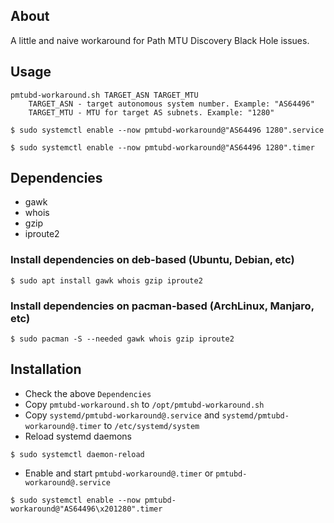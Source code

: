 ## About
A little and naive workaround for Path MTU Discovery Black Hole issues.

## Usage
```
pmtubd-workaround.sh TARGET_ASN TARGET_MTU
    TARGET_ASN - target autonomous system number. Example: "AS64496"
    TARGET_MTU - MTU for target AS subnets. Example: "1280"
```

`$ sudo systemctl enable --now pmtubd-workaround@"AS64496 1280".service`

`$ sudo systemctl enable --now pmtubd-workaround@"AS64496 1280".timer`


## Dependencies
- gawk 
- whois 
- gzip 
- iproute2
### Install dependencies on deb-based (Ubuntu, Debian, etc)
```console
$ sudo apt install gawk whois gzip iproute2
```

### Install dependencies on pacman-based (ArchLinux, Manjaro, etc)
```console
$ sudo pacman -S --needed gawk whois gzip iproute2
```

## Installation
- Check the above `Dependencies` 
- Copy `pmtubd-workaround.sh` to `/opt/pmtubd-workaround.sh`
- Copy `systemd/pmtubd-workaround@.service` and `systemd/pmtubd-workaround@.timer` to `/etc/systemd/system`
- Reload systemd daemons
```console
$ sudo systemctl daemon-reload
```
- Enable and start `pmtubd-workaround@.timer` or  `pmtubd-workaround@.service`
```console
$ sudo systemctl enable --now pmtubd-workaround@"AS64496\x201280".timer
```